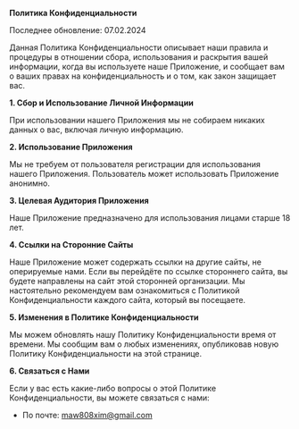 **Политика Конфиденциальности**

Последнее обновление: 07.02.2024

Данная Политика Конфиденциальности описывает наши правила и процедуры в отношении сбора, использования и раскрытия вашей информации, когда вы используете наше Приложение, и сообщает вам о ваших правах на конфиденциальность и о том, как закон защищает вас.

**1. Сбор и Использование Личной Информации**

При использовании нашего Приложения мы не собираем никаких данных о вас, включая личную информацию.

**2. Использование Приложения**

Мы не требуем от пользователя регистрации для использования нашего Приложения. Пользователь может использовать Приложение анонимно.

**3. Целевая Аудитория Приложения**

Наше Приложение предназначено для использования лицами старше 18 лет.

**4. Ссылки на Сторонние Сайты**

Наше Приложение может содержать ссылки на другие сайты, не оперируемые нами. Если вы перейдёте по ссылке стороннего сайта, вы будете направлены на сайт этой сторонней организации. Мы настоятельно рекомендуем вам ознакомиться с Политикой Конфиденциальности каждого сайта, который вы посещаете.

**5. Изменения в Политике Конфиденциальности**

Мы можем обновлять нашу Политику Конфиденциальности время от времени. Мы сообщим вам о любых изменениях, опубликовав новую Политику Конфиденциальности на этой странице.

**6. Связаться с Нами**

Если у вас есть какие-либо вопросы о этой Политике Конфиденциальности, вы можете связаться с нами:

- По почте: maw808xim@gmail.com
